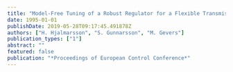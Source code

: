 ```yaml
---
title: "Model-Free Tuning of a Robust Regulator for a Flexible Transmission System"
date: 1995-01-01
publishDate: 2019-05-28T09:17:45.491878Z
authors: ["H. Hjalmarsson", "S. Gunnarsson", "M. Gevers"]
publication_types: ["1"]
abstract: ""
featured: false
publication: "*Proceedings of European Control Conference*"
---
```


